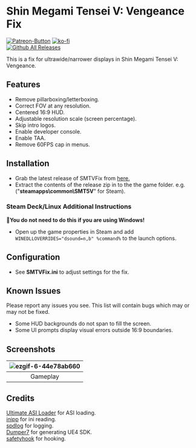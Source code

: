 # Shin Megami Tensei V: Vengeance Fix
[![Patreon-Button](https://github.com/Lyall/SMTVFix/assets/695941/e6c60210-6f5e-460a-ad73-a66387e7b5d9)](https://www.patreon.com/Wintermance) [![ko-fi](https://ko-fi.com/img/githubbutton_sm.svg)](https://ko-fi.com/W7W01UAI9)<br />
[![Github All Releases](https://img.shields.io/github/downloads/Lyall/SMTVFix/total.svg)](https://github.com/Lyall/SMTVFix/releases)

This is a fix for ultrawide/narrower displays in Shin Megami Tensei V: Vengeance.

## Features
- Remove pillarboxing/letterboxing.
- Correct FOV at any resolution.
- Centered 16:9 HUD.
- Adjustable resolution scale (screen percentage).
- Skip intro logos.
- Enable developer console.
- Enable TAA.
- Remove 60FPS cap in menus.

## Installation
- Grab the latest release of SMTVFix from [here.](https://github.com/Lyall/SMTVFix/releases)
- Extract the contents of the release zip in to the the game folder. e.g. ("**steamapps\common\SMT5V**" for Steam).

### Steam Deck/Linux Additional Instructions
🚩**You do not need to do this if you are using Windows!**
- Open up the game properties in Steam and add `WINEDLLOVERRIDES="dsound=n,b" %command%` to the launch options.

## Configuration
- See **SMTVFix.ini** to adjust settings for the fix.

## Known Issues
Please report any issues you see.
This list will contain bugs which may or may not be fixed.

- Some HUD backgrounds do not span to fill the screen.
- Some UI prompts display visual errors outside 16:9 boundaries.

## Screenshots
| ![ezgif-6-44e78ab660](https://github.com/Lyall/SMTVFix/assets/695941/1db582c4-2fe6-4a6a-8c1d-a44f5c96252f) |
|:--:|
| Gameplay |

## Credits
[Ultimate ASI Loader](https://github.com/ThirteenAG/Ultimate-ASI-Loader) for ASI loading. <br />
[inipp](https://github.com/mcmtroffaes/inipp) for ini reading. <br />
[spdlog](https://github.com/gabime/spdlog) for logging. <br />
[Dumper7](https://github.com/Encryqed/Dumper-7) for generating UE4 SDK. <br />
[safetyhook](https://github.com/cursey/safetyhook) for hooking.

